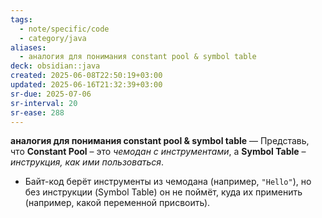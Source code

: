 ```yaml
---
tags:
  - note/specific/code
  - category/java
aliases:
  - аналогия для понимания constant pool & symbol table
deck: obsidian::java
created: 2025-06-08T22:50:19+03:00
updated: 2025-06-16T21:32:39+03:00
sr-due: 2025-07-06
sr-interval: 20
sr-ease: 288
---
```


**аналогия для понимания constant pool & symbol table**
—
Представь, что **Constant Pool** – это _чемодан с инструментами_, а **Symbol Table** – _инструкция, как ими пользоваться_.

- Байт-код берёт инструменты из чемодана (например, `"Hello"`), но без инструкции (Symbol Table) он не поймёт, куда их применить (например, какой переменной присвоить).
